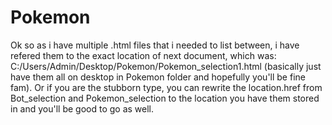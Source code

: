 # Pokemon
Ok so as i have multiple .html files that i needed to list between, i have refered them to the exact location of next document, which was: C:/Users/Admin/Desktop/Pokemon/Pokemon_selection1.html (basically just have them all on desktop in Pokemon folder and hopefully you'll be fine fam). Or if you are the stubborn type, you can rewrite the location.href from Bot_selection and Pokemon_selection to the location you have them stored in and you'll be good to go as well.

